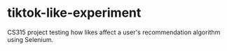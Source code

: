 # tiktok-like-experiment
CS315 project testing how likes affect a user's recommendation algorithm using Selenium.
